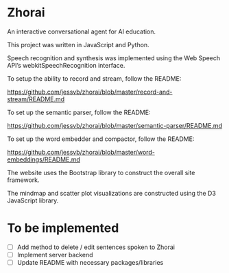 # Zhorai
An interactive conversational agent for AI education.

This project was written in JavaScript and Python. 

Speech recognition and synthesis was implemented using the Web Speech API’s webkitSpeechRecognition interface.

To setup the ability to record and stream, follow the README: 

https://github.com/jessvb/zhorai/blob/master/record-and-stream/README.md

To set up the semantic parser, follow the README:

https://github.com/jessvb/zhorai/blob/master/semantic-parser/README.md

To set up the word embedder and compactor, follow the README:

https://github.com/jessvb/zhorai/blob/master/word-embeddings/README.md

The website uses the Bootstrap library to construct the overall site framework. 

The mindmap and scatter plot visualizations are constructed using the D3 JavaScript library.

# To be implemented

- [ ] Add method to delete / edit sentences spoken to Zhorai
- [ ] Implement server backend
- [ ] Update README with necessary packages/libraries

